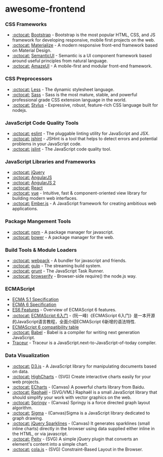 # awesome-frontend

### CSS Frameworks

- [:octocat:](https://github.com/twbs/bootstrap/) [Bootstrap](http://getbootstrap.com/) - Bootstrap is the most popular HTML, CSS, and JS framework for developing responsive, mobile first projects on the web.
- [:octocat:](https://github.com/Dogfalo/materialize) [Materialize](http://materializecss.com/) - A modern responsive front-end framework based on Material Design.
- [:octocat:](https://github.com/semantic-org/semantic-ui/) [SemanticUI](http://semantic-ui.com/) - Semantic is a UI component framework based around useful principles from natural language.
- [:octocat:](https://github.com/allmobilize/amazeui) [AmazeUI](http://amazeui.org/) - A mobile-first and modular front-end framework.

### CSS Preprocessors

- [:octocat:](https://github.com/less/less.js) [Less](http://lesscss.org/) - The dynamic stylesheet language.
- [:octocat:](https://github.com/sass/node-sass) [Sass](http://sass-lang.com/) - Sass is the most mature, stable, and powerful professional grade CSS extension language in the world.
- [:octocat:](https://github.com/stylus/stylus) [Stylus](http://learnboost.github.com/stylus/) - Expressive, robust, feature-rich CSS language built for nodejs.

### JavaScript Code Quality Tools

- [:octocat:](https://github.com/eslint/eslint) [eslint](http://eslint.org/) - The pluggable linting utility for JavaScript and JSX.
- [:octocat:](https://github.com/jshint/jshint) [jshint](http://jshint.com/) - JSHint is a tool that helps to detect errors and potential problems in your JavaScript code.
- [:octocat:](https://github.com/reid/node-jslint) [jslint](http://www.jslint.com/) - The JavaScript code quality tool.

### JavaScript Libraries and Frameworks

- [:octocat:](https://github.com/jquery/jquery) [jQuery](http://jquery.com/)
- [:octocat:](https://github.com/angular/angular.js) [AngularJS](https://angularjs.org/)
- [:octocat:](https://github.com/angular/angular) [AngularJS 2](https://angular.io/)
- [:octocat:](https://github.com/facebook/react) [React](https://facebook.github.io/react/)
- [:octocat:](https://github.com/yyx990803/vue) [vue](http://vuejs.org/) - Intuitive, fast & component-oriented view library for building modern web interfaces.
- [:octocat:](https://github.com/emberjs/ember.js) [Ember.js](http://www.emberjs.com/) - A JavaScript framework for creating ambitious web applications.

### Package Mangement Tools

- [:octocat:](https://github.com/npm/npm) [npm](https://www.npmjs.com/) - A package manager for javascript.
- [:octocat:](https://github.com/bower/bower) [bower](http://bower.io/) - A package manager for the web.

### Build Tools & Module Loaders

- [:octocat:](https://github.com/webpack/webpack) [webpack](https://webpack.github.io/) - A bundler for javascript and friends.
- [:octocat:](https://github.com/gulpjs/gulp) [gulp](http://gulpjs.com/) - The streaming build system.
- [:octocat:](https://github.com/gruntjs/grunt) [grunt](http://gruntjs.com/) - The JavaScript Task Runner.
- [:octocat:](https://github.com/substack/node-browserify) [browserify](http://browserify.org/) - Browser-side require() the node.js way.

### ECMAScript

- [ECMA 5.1 Specification](http://www.ecma-international.org/ecma-262/5.1/)
- [ECMA 6 Specification](http://www.ecma-international.org/ecma-262/6.0/index.html)
- [ES6 Features](https://github.com/lukehoban/es6features) - Overview of ECMAScript 6 features.
- [:octocat:](https://github.com/ruanyf/es6tutorial/) [ECMAScript 6入门](http://es6.ruanyifeng.com/) - (阮一峰)《ECMAScript 6入门》是一本开源的JavaScript语言教程，全面介绍ECMAScript 6新增的语法特性.
- [ECMAScript 6 compatibility table](http://kangax.github.io/compat-table/es6/)
- [:octocat:](https://github.com/babel/babel) [Babel](https://babeljs.io/) - Babel is a compiler for writing next generation JavaScript.
- [Traceur](https://github.com/google/traceur-compiler) - Traceur is a JavaScript.next-to-JavaScript-of-today compiler.

### Data Visualization

- [:octocat:](https://github.com/mbostock/d3) [D3.js](http://d3js.org/) - A JavaScript library for manipulating documents based on data.
- [:octocat:](https://github.com/highslide-software/highcharts.com) [HighCharts](http://www.highcharts.com/) - (SVG) Create interactive charts easily for your web projects.
- [:octocat:](https://github.com/ecomfe/echarts) [ECharts](http://echarts.baidu.com/) - (Canvas) A powerful charts library from Baidu.
- [:octocat:](https://github.com/DmitryBaranovskiy/raphael/) [Raphaël](http://raphaeljs.com/) - (SVG/VML) Raphaël is a small JavaScript library that should simplify your work with vector graphics on the web.
- [:octocat:](https://github.com/dhotson/springy/) [Springy](http://getspringy.com/) - (Canvas) Springy is a force directed graph layout algorithm.
- [:octocat:](https://github.com/jacomyal/sigma.js) [Sigma](http://sigmajs.org/) - (Canvas)Sigma is a JavaScript library dedicated to graph drawing.
- [:octocat:](https://github.com/gwatts/jquery.sparkline) [jQuery Sparklines](http://omnipotent.net/jquery.sparkline/#s-about) - (Canvas) It generates sparklines (small inline charts) directly in the browser using data supplied either inline in the HTML, or via javascript.
- [:octocat:](https://github.com/benpickles/peity/) [Peity](http://benpickles.github.io/peity/) - (SVG) A simple jQuery plugin that converts an element's content into a simple chart.
- [:octocat:](https://github.com/tgdwyer/WebCola) [cola.js](http://marvl.infotech.monash.edu/webcola/) - (SVG) Constraint-Based Layout in the Browser.